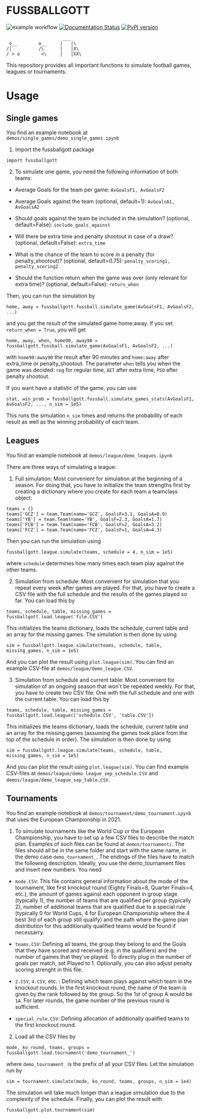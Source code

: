 # FUSSBALLGOTT

![example workflow](https://github.com/silvanfischbacher/fussballgott/actions/workflows/test.yml/badge.svg)
[![Documentation Status](https://readthedocs.org/projects/fussballgott/badge/?version=latest)](https://fussballgott.readthedocs.io/en/latest/?badge=latest)
[![PyPI version](https://badge.fury.io/py/fussballgott.svg)](https://badge.fury.io/py/fussballgott)

                         ___
     o__        o__     |   |\
    /|          /\      |   |X\
    / > o        <\     |   |XX\

This repository provides all important functions to simulate football games, leagues or tournaments.

# Usage

## Single games

You find an example notebook at `demos/single_games/demo_single_games.ipynb`

1. Import the fussballgott package

`import fussballgott`

2. To simulate one game, you need the following information of both teams:

* Average Goals for the team per game: `AvGoalsF1, AvGoalsF2`

* Average Goals against the team (optional, default=1): `AvGoalsA1, AvGoalsA2`

* Should goals against the team be included in the simulation? (optional, default=False): `include_goals_against`

* Will there be extra time and penalty shootout in case of a draw? (optional, default=False): `extra_time`

* What is the chance of the team to score in a penalty (for penalty_shootout)? (optional, default=0.75): `penalty_scoring1, penalty_scoring2`

* Should the function return when the game was over (only relevant for extra time)? (optional, default=False): `return_when`

Then, you can run the simulation by

`home, away = fussballgott.fussball.simulate_game(AvGoalsF1, AvGoalsF2, ...)`

and you get the result of the simulated game home:away. If you set `return_when = True`, you will get

`home, away, when, home90, away90 = fussballgott.fussball.simulate_game(AvGoalsF1, AvGoalsF2, ...)`

with `home90:away90` the result after 90 minutes and `home:away` after extra_time or penalty_shootout. The parameter `when` tells you when the game was decided: `reg` for regular time, `AET` after extra time, `PSO` after penalty shootout.

If you want have a statistic of the game, you can use

`stat, win_prob = fussballgott.fussball.simulate_games_stats(AvGoalsF1, AvGoalsF2, ..., n_sim = 1e5)`

This runs the simulation `n_sim` times and returns the probability of each result as well as the winning probability of each team.

## Leagues

You find an example notebook at `demos/league/demo_leagues.ipynb`

There are three ways of simulating a league:

1. Full simulation: Most convenient for simulation at the beginning of a season. For doing that, you have to initialize the team strengths first by creating a dictionary where you create for each team a teamclass object:

```
teams = {}
teams['GCZ'] = team.Team(name='GCZ', GoalsF=3.1, GoalsA=0.9)
teams['YB'] = team.Team(name='YB', GoalsF=2.3, GoalsA=1.7)
teams['FCB'] = team.Team(name='FCB', GoalsF=2, GoalsA=3.2)
teams['FCZ'] = team.Team(name='FCZ', GoalsF=1, GoalsA=4.3)
```

Then you can run the simulation using

`fussballgott.league.simulate(teams, schedule = 4, n_sim = 1e5)`

where `schedule` determines how many times each team play against the other teams.

2. Simulation from schedule: Most convenient for simulation that you repeat every week after games are played. For that, you have to create a CSV file with the full schedule and the results of the games played so far. You can load this by

`teams, schedule, table, missing_games = fussballgott.load.league('file.CSV')`

This initializes the teams dictionary, loads the schedule, current table and an array for the missing games. The simulation is then done by using

`sim = fussballgott.league.simulate(teams, schedule, table, missing_games, n_sim = 1e5)`

And you can plot the result using `plot.league(sim)`. You can find an example CSV-file at `demos/league/demo_league.CSV`.

3. Simulation from schedule and current table: Most convenient for simulation of an ongoing season that won't be repeated weekly. For that, you have to create two CSV file: One with the full schedule and one with the current table. You can load this by

`teams, schedule, table, missing_games = fussballgott.load.league(['schedule.CSV', 'table.CSV'])`

This initializes the teams dictionary, loads the schedule, current table and an array for the missing games (assuming the games took place from the top of the schedule in order). The simulation is then done by using

`sim = fussballgott.league.simulate(teams, schedule, table, missing_games, n_sim = 1e5)`

And you can plot the result using `plot.league(sim)`. You can find example CSV-files at `demos/league/demo_league_sep_schedule.CSV` and `demos/league/demo_league_sep_table.CSV`.

## Tournaments

You find an example notebook at `demos/tournament/demo_tournament.ipynb` that uses the European Championship in 2021.

1. To simulate tournaments like the World Cup or the European Championship, you have to set up a few CSV files to describe the match plan. Examples of such files can be found at `demos/tournament/`. The files should all be in the same folder and start with the same name, in the demo case `demo_tournament_`. The endings of the files have to match the following description. Ideally, you use the demo_tournament files and insert new numbers. You need

* `mode.CSV`: This file contains general information about the mode of the tournament, like first knockout round (Eighty Finals=8, Quarter Finals=4, etc.), the amount of games against each opponent in group stage (typically 1), the number of teams that are qualified per group (typically 2), number of additional teams that are qualified due to a special rule (typically 0 for World Cups, 4 for European Championship where the 4 best 3rd of each group still qualify) and the path where the game plan distribution for this additionally qualified teams would be found if necessarry.

* `teams.CSV`: Defining all teams, the group they belong to and the Goals that they have scored and received (e.g. in the qualifiers) and the number of games that they've played. To directly plug in the number of goals per match, set Played to 1. Optionally, you can also adjust penalty scoring strenght in this file.

* `2.CSV`, `4.CSV`, etc. : Defining which team plays against which team in the knockout rounds. In the first knockout round, the name of the team is given by the rank followed by the group. So the 1st of group A would be `1A`. For later rounds, the game number of the previous round is sufficient.

* `special_rule.CSV`: Defining allocation of additionally qualified teams to the first knockout round.

2. Load all the CSV files by

`mode, ko_round, teams, groups = fussballgott.load.tournament('demo_tournament_')`

where `demo_tournament_` is the prefix of all your CSV files. Let the simulation run by

`sim = tournament.simulate(mode, ko_round, teams, groups, n_sim = 1e4)`

The simulation will take much longer than a league simulation due to the complexity of the schedule. Finally, you can plot the result with

`fussballgott.plot.tournament(sim)`
